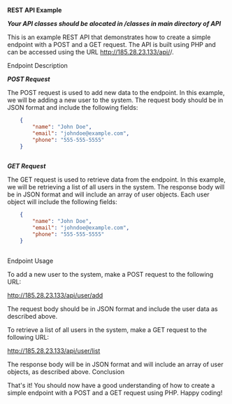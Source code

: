 **REST API Example**

***Your API classes should be alocated in /classes in main directory of API***

This is an example REST API that demonstrates how to create a simple endpoint with a POST and a GET request. The API is built using PHP and can be accessed using the URL http://185.28.23.133/api/<endpoint class>/<endpoint module>.
    
Endpoint Description

***POST Request***

The POST request is used to add new data to the endpoint. In this example, we will be adding a new user to the system. The request body should be in JSON format and include the following fields:

```json
    {
        "name": "John Doe",
        "email": "johndoe@example.com",
        "phone": "555-555-5555"
    }
    
 ```



***GET Request***

The GET request is used to retrieve data from the endpoint. In this example, we will be retrieving a list of all users in the system. The response body will be in JSON format and will include an array of user objects. Each user object will include the following fields:

```json
    {
        "name": "John Doe",
        "email": "johndoe@example.com",
        "phone": "555-555-5555"
    }
    
 ```

Endpoint Usage

To add a new user to the system, make a POST request to the following URL:

http://185.28.23.133/api/user/add

The request body should be in JSON format and include the user data as described above.

To retrieve a list of all users in the system, make a GET request to the following URL:

http://185.28.23.133/api/user/list

The response body will be in JSON format and will include an array of user objects, as described above.
Conclusion

That's it! You should now have a good understanding of how to create a simple endpoint with a POST and a GET request using PHP. Happy coding!
